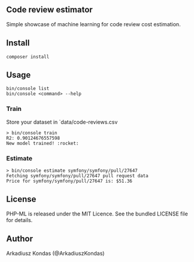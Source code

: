 ## Code review estimator

Simple showcase of machine learning for code review cost estimation.

## Install

```
composer install 
```

## Usage

```
bin/console list
bin/console <command> --help
```

### Train

Store your dataset in `data/code-reviews.csv
```
> bin/console train
R2: 0.90124676557598
New model trained! :rocket:
```

### Estimate
```
> bin/console estimate symfony/symfony/pull/27647
Fetching symfony/symfony/pull/27647 pull request data
Price for symfony/symfony/pull/27647 is: $51.36
```


## License

PHP-ML is released under the MIT Licence. See the bundled LICENSE file for details.

## Author

Arkadiusz Kondas (@ArkadiuszKondas)